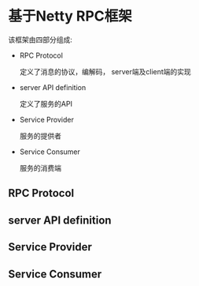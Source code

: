 # 基于Netty RPC框架

该框架由四部分组成:

- RPC Protocol   

  定义了消息的协议，编解码， server端及client端的实现

- server API definition

  定义了服务的API

- Service Provider

  服务的提供者

- Service Consumer

  服务的消费端

## RPC Protocol   

## server API definition

## Service Provider

## Service Consumer

